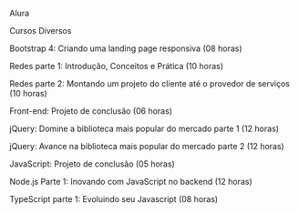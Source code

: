 Alura

Cursos Diversos</br>

Bootstrap 4: Criando uma landing page responsiva (08 horas)</br>

Redes parte 1: Introdução, Conceitos e Prática (10 horas)</br>

Redes parte 2: Montando um projeto do cliente até o provedor de serviços (10 horas)</br>

Front-end: Projeto de conclusão (06 horas)</br>

jQuery: Domine a biblioteca mais popular do mercado parte 1 (12 horas)</br>

jQuery: Avance na biblioteca mais popular do mercado parte 2 (12 horas)</br>

JavaScript: Projeto de conclusão (05 horas)</br>

Node.js Parte 1: Inovando com JavaScript no backend (12 horas)</br>

TypeScript parte 1: Evoluindo seu Javascript (08 horas)</br>